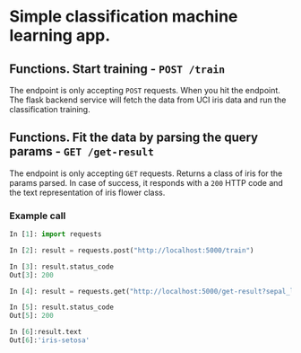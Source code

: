 # Simple classification machine learning app. 

## Functions. Start training - `POST /train`
The endpoint is only accepting `POST` requests.
When you hit the endpoint. The flask backend service will fetch the data from UCI iris data and run the classification training.

## Functions. Fit the data by parsing the query params - `GET /get-result`
The endpoint is only accepting `GET` requests.
Returns a class of iris for the params parsed. In case of success, it responds with a `200` HTTP code and the text representation of iris flower class.

### Example call

```python
In [1]: import requests

In [2]: result = requests.post("http://localhost:5000/train")

In [3]: result.status_code
Out[3]: 200

In [4]: result = requests.get("http://localhost:5000/get-result?sepal_length=1&sepal_width=2&petal_length=3&petal_width=4")

In [5]: result.status_code
Out[5]: 200

In [6]:result.text
Out[6]:'iris-setosa'
```
